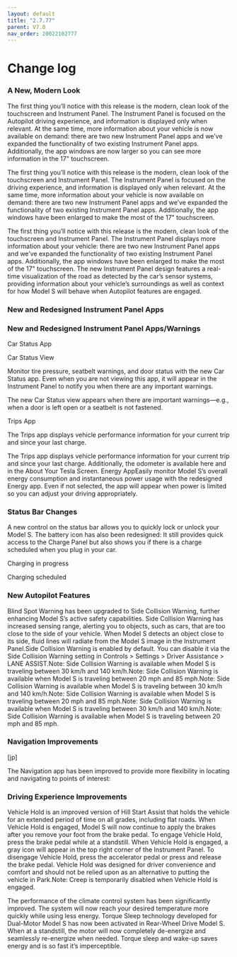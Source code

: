 ```yaml
---
layout: default
title: "2.7.77"
parent: V7.0
nav_order: 20022102777
---
```


# Change log

### A New, Modern Look 



The first thing you’ll notice with this release is the modern, clean look of the touchscreen and Instrument Panel. The Instrument Panel is focused on the Autopilot driving experience, and information is displayed only when relevant. At the same time, more information about your vehicle is now available on demand: there are two new Instrument Panel apps and we’ve expanded the functionality of two existing Instrument Panel apps. Additionally, the app windows are now larger so you can see more information in the 17" touchscreen.


The first thing you’ll notice with this release is the modern, clean look of the touchscreen and Instrument Panel. The Instrument Panel is focused on the driving experience, and information is displayed only when relevant. At the same time, more information about your vehicle is now available on demand: there are two new Instrument Panel apps and we’ve expanded the functionality of two existing Instrument Panel apps. Additionally, the app windows have been enlarged to make the most of the 17" touchscreen.


The first thing you’ll notice with this release is the modern, clean look of the touchscreen and Instrument Panel. The Instrument Panel displays more information about your vehicle: there are two new Instrument Panel apps and we’ve expanded the functionality of two existing Instrument Panel apps. Additionally, the app windows have been enlarged to make the most of the 17" touchscreen.
The new Instrument Panel design features a real-time visualization of the road as detected by the car’s sensor systems, providing information about your vehicle’s surroundings as well as context for how Model S will behave when Autopilot features are engaged.

### New and Redesigned Instrument Panel Apps 



### New and Redesigned Instrument Panel Apps/Warnings 



Car Status App


Car Status View


Monitor tire pressure, seatbelt warnings, and door status with the new Car Status app. Even when you are not viewing this app, it will appear in the Instrument Panel to notify you when there are any important warnings.


The new Car Status view appears when there are important warnings—e.g., when a door is left open or a seatbelt is not fastened.


Trips App


The Trips app displays vehicle performance information for your current trip and since your last charge.


The Trips app displays vehicle performance information for your current trip and since your last charge. Additionally, the odometer is available here and in the About Your Tesla Screen.
Energy AppEasily monitor Model S’s overall energy consumption and instantaneous power usage with the redesigned Energy app. Even if not selected, the app will appear when power is limited so you can adjust your driving appropriately.

### Status Bar Changes 



A new control on the status bar allows you to quickly lock or unlock your Model S. The battery icon has also been redesigned: It still provides quick access to the Charge Panel but also shows you if there is a charge scheduled when you plug in your car.


Charging in progress


Charging scheduled


### New Autopilot Features 

Blind Spot Warning has been upgraded to Side Collision Warning, further enhancing Model S’s active safety capabilities. Side Collision Warning has increased sensing range, alerting you to objects, such as cars, that are too close to the side of your vehicle. When Model S detects an object close to its side, fluid lines will radiate from the Model S image in the Instrument Panel.Side Collision Warning is enabled by default. You can disable it via the Side Collision Warning setting in Controls > Settings > Driver Assistance > LANE ASSIST.Note: Side Collision Warning is available when Model S is traveling between 30 km/h and 140 km/h.Note: Side Collision Warning is available when Model S is traveling between 20 mph and 85 mph.Note: Side Collision Warning is available when Model S is traveling between 30 km/h and 140 km/h.Note: Side Collision Warning is available when Model S is traveling between 20 mph and 85 mph.Note: Side Collision Warning is available when Model S is traveling between 30 km/h and 140 km/h.Note: Side Collision Warning is available when Model S is traveling between 20 mph and 85 mph.

### Navigation Improvements 
[jp]

The Navigation app has been improved to provide more flexibility in locating and navigating to points of interest:

### Driving Experience Improvements 

Vehicle Hold is an improved version of Hill Start Assist that holds the vehicle for an extended period of time on all grades, including flat roads. When Vehicle Hold is engaged, Model S will now continue to apply the brakes after you remove your foot from the brake pedal. To engage Vehicle Hold, press the brake pedal while at a standstill. When Vehicle Hold is engaged, a gray icon will appear in the top right corner of the Instrument Panel. To disengage Vehicle Hold, press the accelerator pedal or press and release the brake pedal. Vehicle Hold was designed for driver convenience and comfort and should not be relied upon as an alternative to putting the vehicle in Park.Note: Creep is temporarily disabled when Vehicle Hold is engaged.

The performance of the climate control system has been significantly improved. The system will now reach your desired temperature more quickly while using less energy.
Torque Sleep technology developed for Dual-Motor Model S has now been activated in Rear-Wheel Drive Model S. When at a standstill, the motor will now completely de-energize and seamlessly re-energize when needed. Torque sleep and wake-up saves energy and is so fast it’s imperceptible.